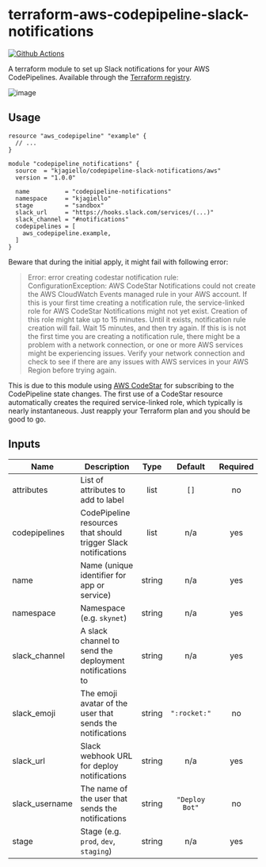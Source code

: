 # terraform-aws-codepipeline-slack-notifications

[![Github Actions](https://github.com/kjagiello/terraform-aws-codepipeline-slack-notifications/workflows/CI/badge.svg)](https://github.com/kjagiello/terraform-aws-codepipeline-slack-notifications/actions?workflow=CI)

A terraform module to set up Slack notifications for your AWS CodePipelines. Available through the [Terraform registry](https://registry.terraform.io/modules/kjagiello/codepipeline-slack-notifications/aws).

![image](https://user-images.githubusercontent.com/74944/71839994-b660bf00-30bc-11ea-8e5e-4d8850da6900.png)

## Usage

```hcl
resource "aws_codepipeline" "example" {
  // ...
}

module "codepipeline_notifications" {
  source  = "kjagiello/codepipeline-slack-notifications/aws"
  version = "1.0.0"

  name          = "codepipeline-notifications"
  namespace     = "kjagiello"
  stage         = "sandbox"
  slack_url     = "https://hooks.slack.com/services/(...)"
  slack_channel = "#notifications"
  codepipelines = [
    aws_codepipeline.example,
  ]
}
```

Beware that during the initial apply, it might fail with following error:

> Error: error creating codestar notification rule: ConfigurationException: AWS
> CodeStar Notifications could not create the AWS CloudWatch Events managed
> rule in your AWS account. If this is your first time creating a notification
> rule, the service-linked role for AWS CodeStar Notifications might not yet
> exist. Creation of this role might take up to 15 minutes. Until it exists,
> notification rule creation will fail. Wait 15 minutes, and then try again. If
> this is is not the first time you are creating a notification rule, there
> might be a problem with a network connection, or one or more AWS services
> might be experiencing issues. Verify your network connection and check to see
> if there are any issues with AWS services in your AWS Region before trying
> again.

This is due to this module using [AWS CodeStar](https://aws.amazon.com/codestar/)
for subscribing to the CodePipeline state changes. The first use of a CodeStar
resource automatically creates the required service-linked role, which
typically is nearly instantaneous. Just reapply your Terraform plan and you
should be good to go.

<!-- BEGINNING OF PRE-COMMIT-TERRAFORM DOCS HOOK -->
## Inputs

| Name | Description | Type | Default | Required |
|------|-------------|:----:|:-----:|:-----:|
| attributes | List of attributes to add to label | list | `[]` | no |
| codepipelines | CodePipeline resources that should trigger Slack notifications | list | n/a | yes |
| name | Name \(unique identifier for app or service\) | string | n/a | yes |
| namespace | Namespace \(e.g. `skynet`\) | string | n/a | yes |
| slack\_channel | A slack channel to send the deployment notifications to | string | n/a | yes |
| slack\_emoji | The emoji avatar of the user that sends the notifications | string | `":rocket:"` | no |
| slack\_url | Slack webhook URL for deploy notifications | string | n/a | yes |
| slack\_username | The name of the user that sends the notifications | string | `"Deploy Bot"` | no |
| stage | Stage \(e.g. `prod`, `dev`, `staging`\) | string | n/a | yes |

<!-- END OF PRE-COMMIT-TERRAFORM DOCS HOOK -->
